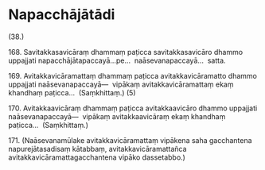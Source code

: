 # Napacchājātādi

(38.)

168\. Savitakkasavicāraṃ dhammaṃ paṭicca savitakkasavicāro dhammo uppajjati napacchājātapaccayā…pe…  naāsevanapaccayā…  satta.

169\. Avitakkavicāramattaṃ dhammaṃ paṭicca avitakkavicāramatto dhammo uppajjati naāsevanapaccayā—  vipākaṃ avitakkavicāramattaṃ ekaṃ khandhaṃ paṭicca…  (Saṃkhittaṃ.) (5)

170\. Avitakkaavicāraṃ dhammaṃ paṭicca avitakkaavicāro dhammo uppajjati naāsevanapaccayā—  vipākaṃ avitakkaavicāraṃ ekaṃ khandhaṃ paṭicca…  (Saṃkhittaṃ.)

171\. (Naāsevanamūlake avitakkavicāramattaṃ vipākena saha gacchantena napurejātasadisaṃ kātabbaṃ, avitakkavicāramattañca avitakkavicāramattagacchantena vipāko dassetabbo.)

